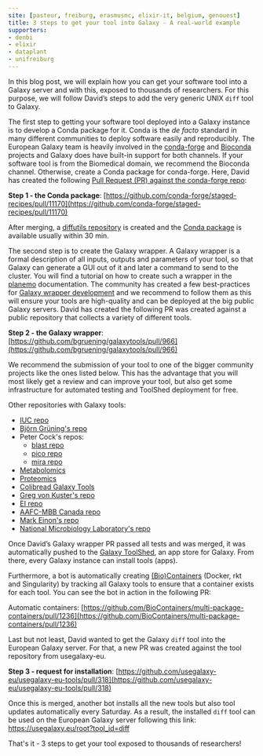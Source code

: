 ```yaml
---
site: [pasteur, freiburg, erasmusmc, elixir-it, belgium, genouest]
title: 3 steps to get your tool into Galaxy - A real-world example
supporters:
- denbi
- elixir
- dataplant
- unifreiburg
---
```


In this blog post, we will explain how you can get your software tool into a Galaxy server and with this, exposed to thousands of researchers.
For this purpose, we will follow David’s steps to add the very generic UNIX `diff` tool to Galaxy.

The first step to getting your software tool deployed into a Galaxy instance is to develop a Conda package for it.
Conda is the *de facto* standard in many different communities to deploy software easily and reproducibly.
The European Galaxy team is heavily involved in the [conda-forge](https://conda-forge.org) and [Bioconda](https://www.nature.com/articles/s41592-018-0046-7) projects and Galaxy does have built-in support for both channels.
If your software tool is from the Biomedical domain, we recommend the Bioconda channel. Otherwise,
create a Conda package for conda-forge. Here, David has created the following
[Pull Request (PR) against the conda-forge repo](https://github.com/conda-forge/staged-recipes/pull/11170):

**Step 1 - the Conda package**: [https://github.com/conda-forge/staged-recipes/pull/11170](https://github.com/conda-forge/staged-recipes/pull/11170)

After merging, a [diffutils repository](https://github.com/conda-forge/diffutils-feedstock) is
created and the [Conda package](https://anaconda.org/conda-forge/diffutils) is available usually within 30 min.

The second step is to create the Galaxy wrapper. A Galaxy wrapper is a formal description of all inputs,
outputs and parameters of your tool, so that Galaxy can generate a GUI out of it and later a command to send to the cluster.
You will find a tutorial on how to create such a wrapper in the [planemo](https://planemo.readthedocs.io/en/latest/writing.html)
documentation. The community has created a few best-practices for
[Galaxy wrapper development](https://galaxy-iuc-standards.readthedocs.io/en/latest/best_practices/tool_xml.html
) and we recommend to follow them as this will ensure your tools are high-quality and can be deployed at
the big public Galaxy servers. David has created the following PR was created against a public repository that collects a variety of different tools.

**Step 2 - the Galaxy wrapper**: [https://github.com/bgruening/galaxytools/pull/966](https://github.com/bgruening/galaxytools/pull/966)

We recommend the submission of your tool to one of the bigger community projects like the ones listed below.
This has the advantage that you will most likely get a review and can improve your tool, but also get some
infrastructure for automated testing and ToolShed deployment for free.

Other repositories with Galaxy tools:
* [IUC repo](https://github.com/galaxyproject/tools-iuc)
* [Björn Grüning's repo](https://github.com/bgruening/galaxytools)
* Peter Cock's repos:
   * [blast repo](https://github.com/peterjc/galaxy_blast)
   * [pico repo](https://github.com/peterjc/pico_galaxy)
   * [mira repo](https://github.com/peterjc/galaxy_mira)
* [Metabolomics](https://github.com/workflow4metabolomics/tools-metabolomics)
* [Proteomics](https://github.com/galaxyproteomics/tools-galaxyp)
* [Colibread Galaxy Tools](https://github.com/genouest/tools-colibread)
* [Greg von Kuster's repo](https://github.com/gregvonkuster/galaxy-csg)
* [EI repo](https://github.com/TGAC/earlham-galaxytools)
* [AAFC-MBB Canada repo](https://github.com/AAFC-MBB/Galaxy/tree/master/wrappers)
* [Mark Einon's repo](https://gitlab.com/einonm/galaxy-tools)
* [National Microbiology Laboratory's repo](https://github.com/phac-nml/galaxy_tools)

Once David’s Galaxy wrapper PR passed all tests and was merged, it was automatically pushed
to the [Galaxy ToolShed](https://toolshed.g2.bx.psu.edu/view/bgruening/diff/), an app store for Galaxy. From there, every Galaxy instance can install tools (apps).

Furthermore, a bot is automatically creating [(Bio)Containers](https://biocontainers.pro) (Docker, rkt and Singularity) by
tracking all Galaxy tools to ensure that a container exists for each tool. You can see the bot in action in the following PR:

Automatic containers: [https://github.com/BioContainers/multi-package-containers/pull/1236](https://github.com/BioContainers/multi-package-containers/pull/1236)

Last but not least, David wanted to get the Galaxy `diff` tool into the European Galaxy server.
For that, a new PR was created against the tool repository from usegalaxy-eu.

**Step 3 - request for installation**: [https://github.com/usegalaxy-eu/usegalaxy-eu-tools/pull/318](https://github.com/usegalaxy-eu/usegalaxy-eu-tools/pull/318)

Once this is merged, another bot installs all the new tools but also tool updates automatically every Saturday.
As a result, the installed `diff` tool can be used on the European Galaxy server following this link: https://usegalaxy.eu/root?tool_id=diff

That's it - 3 steps to get your tool exposed to thousands of researchers!
